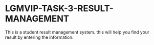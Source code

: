 # LGMVIP-TASK-3-RESULT-MANAGEMENT
This is a student result management system.
this will help you find your result by entering the information.
